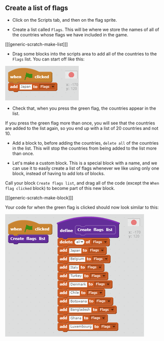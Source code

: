 ## Create a list of flags

+ Click on the Scripts tab, and then on the flag sprite.

+ Create a list called `Flags`. This will be where we store the names of all of the countries whose flags we have included in the game.

[[[generic-scratch-make-list]]]

+ Drag some blocks into the scripts area to add all of the countries to the `Flags` list. You can start off like this:

![Add flags to list](images/add-to-list.png)

+ Check that, when you press the green flag, the countries appear in the list.

If you press the green flag more than once, you will see that the countries are added to the list again, so you end up with a list of 20 countries and not 10.

+ Add a block to, before adding the countries, `delete all` of the countries in the list. This will stop the countries from being added to the list more than once.

+ Let's make a custom block. This is a special block with a name, and we can use it to easily create a list of flags whenever we like using only one block, instead of having to add lots of blocks.

Call your block `Create flags list`, and drag all of the code (except the `When flag clicked` block) to become part of this new block.

[[[generic-scratch-make-block]]]

Your code for when the green flag is clicked should now look similar to this:

![Create flags list](images/create-flags-list.png)
